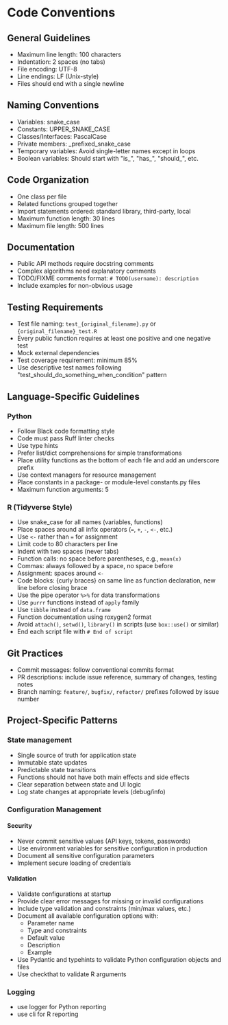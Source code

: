 # Code Conventions

## General Guidelines
- Maximum line length: 100 characters
- Indentation: 2 spaces (no tabs)
- File encoding: UTF-8
- Line endings: LF (Unix-style)
- Files should end with a single newline

## Naming Conventions
- Variables: snake_case
- Constants: UPPER_SNAKE_CASE
- Classes/Interfaces: PascalCase
- Private members: _prefixed_snake_case
- Temporary variables: Avoid single-letter names except in loops
- Boolean variables: Should start with "is_", "has_", "should_", etc.

## Code Organization
- One class per file
- Related functions grouped together
- Import statements ordered: standard library, third-party, local
- Maximum function length: 30 lines
- Maximum file length: 500 lines

## Documentation
- Public API methods require docstring comments
- Complex algorithms need explanatory comments
- TODO/FIXME comments format: `# TODO(username): description`
- Include examples for non-obvious usage

## Testing Requirements
- Test file naming: `test_{original_filename}.py` or `{original_filename}_test.R`
- Every public function requires at least one positive and one negative test
- Mock external dependencies
- Test coverage requirement: minimum 85%
- Use descriptive test names following "test_should_do_something_when_condition" pattern

## Language-Specific Guidelines

### Python
- Follow Black code formatting style
- Code must pass Ruff linter checks
- Use type hints
- Prefer list/dict comprehensions for simple transformations
- Place utility functions as the bottom of each file and add an underscore prefix
- Use context managers for resource management
- Place constants in a package- or module-level constants.py files
- Maximum function arguments: 5

### R (Tidyverse Style)
- Use snake_case for all names (variables, functions)
- Place spaces around all infix operators (`=`, `+`, `-`, `<-`, etc.)
- Use `<-` rather than `=` for assignment
- Limit code to 80 characters per line
- Indent with two spaces (never tabs)
- Function calls: no space before parentheses, e.g., `mean(x)`
- Commas: always followed by a space, no space before
- Assignment: spaces around `<-`
- Code blocks: {curly braces} on same line as function declaration, new line before closing brace
- Use the pipe operator `%>%` for data transformations
- Use `purrr` functions instead of `apply` family
- Use `tibble` instead of `data.frame`
- Function documentation using roxygen2 format
- Avoid `attach()`, `setwd()`, `library()` in scripts (use `box::use()` or similar)
- End each script file with `# End of script`

## Git Practices
- Commit messages: follow conventional commits format
- PR descriptions: include issue reference, summary of changes, testing notes
- Branch naming: `feature/`, `bugfix/`, `refactor/` prefixes followed by issue number

## Project-Specific Patterns

### State management

- Single source of truth for application state
- Immutable state updates
- Predictable state transitions
- Functions should not have both main effects and side effects
- Clear separation between state and UI logic
- Log state changes at appropriate levels (debug/info)

###  Configuration Management

#### Security
- Never commit sensitive values (API keys, tokens, passwords)
- Use environment variables for sensitive configuration in production
- Document all sensitive configuration parameters
- Implement secure loading of credentials

#### Validation
- Validate configurations at startup
- Provide clear error messages for missing or invalid configurations
- Include type validation and constraints (min/max values, etc.)
- Document all available configuration options with:
  - Parameter name
  - Type and constraints
  - Default value
  - Description
  - Example
- Use Pydantic and typehints to validate Python configuration objects and files
- Use checkthat to validate R arguments

### Logging

- use logger for Python reporting
- use cli for R reporting

